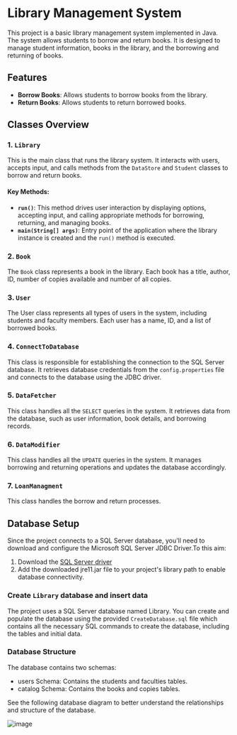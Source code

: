 # Library Management System

This project is a basic library management system implemented in Java. The system allows students to borrow and return books. It is designed to manage student information, books in the library, and the borrowing and returning of books.

## Features
- **Borrow Books**: Allows students to borrow books from the library.
- **Return Books**: Allows students to return borrowed books.

## Classes Overview

### 1. `Library`
This is the main class that runs the library system. It interacts with users, accepts input, and calls methods from the `DataStore` and `Student` classes to borrow and return books.

#### Key Methods:
- **`run()`**: This method drives user interaction by displaying options, accepting input, and calling appropriate methods for borrowing, returning, and managing books.
- **`main(String[] args)`**: Entry point of the application where the library instance is created and the `run()` method is executed.

### 2. `Book`
The `Book` class represents a book in the library. Each book has a title, author, ID, number of copies available and number of all copies.

### 3. `User`
The User class represents all types of users in the system, including students and faculty members. Each user has a name, ID, and a list of borrowed books.

### 4. `ConnectToDatabase`
This class is responsible for establishing the connection to the SQL Server database. It retrieves database credentials from the `config.properties` file and connects to the database using the JDBC driver.

### 5. `DataFetcher`
This class handles all the `SELECT` queries in the system. It retrieves data from the database, such as user information, book details, and borrowing records.

### 6. `DataModifier`
This class handles all the `UPDATE` queries in the system. It manages borrowing and returning operations and updates the database accordingly.

### 7. `LoanManagment`
This class handles the borrow and return processes.

## Database Setup

Since the project connects to a SQL Server database, you'll need to download and configure the Microsoft SQL Server JDBC Driver.To this aim:

1. Download the [SQL Server driver](https://docs.microsoft.com/en-us/sql/connect/jdbc/download-microsoft-jdbc-driver-for-sql-server)
2. Add the downloaded jre11.jar file to your project's library path to enable database connectivity.

### Create `Library` database and insert data

The project uses a SQL Server database named Library. You can create and populate the database using the provided `CreateDatabase.sql` file which contains all the necessary SQL commands to create the database, including the tables and initial data. 

### Database Structure 

The database contains two schemas:

- users Schema: Contains the students and faculties tables.
- catalog Schema: Contains the books and copies tables.

See the following database diagram to better understand the relationships and structure of the database.

![image](https://github.com/user-attachments/assets/a46532ce-4399-41b3-a0ea-876beaeac749)







